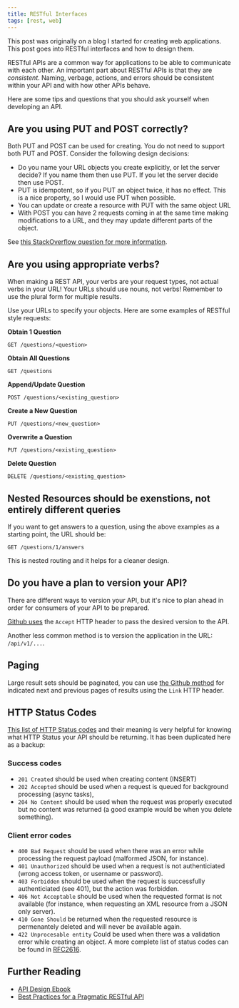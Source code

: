 ```yaml
---
title: RESTful Interfaces
tags: [rest, web]
---
```


This post was originally on a blog I started for creating web applications. This post goes into RESTful interfaces and how to design them.

RESTful APIs are a common way for applications to be able to communicate with each other.  An important part about RESTful APIs is that they are *consistent*.  Naming, verbage, actions, and errors should be consistent within your API and with how other APIs behave.

Here are some tips and questions that you should ask yourself when developing an API.

## Are you using PUT and POST correctly?

Both PUT and POST can be used for creating. You do not need to support both PUT and POST. Consider the following design decisions:

- Do you name your URL objects you create explicitly, or let the server decide? If you name them then use PUT. If you let the server decide then use POST.
- PUT is idempotent, so if you PUT an object twice, it has no effect. This is a nice property, so I would use PUT when possible.
- You can update or create a resource with PUT with the same object URL
- With POST you can have 2 requests coming in at the same time making modifications to a URL, and they may update different parts of the object.

See [this StackOverflow question for more information](http://stackoverflow.com/questions/630453/put-vs-post-in-rest).

## Are you using appropriate verbs?

When making a REST API, your verbs are your request types, not actual verbs in your URL!  Your URLs should use nouns, not verbs!  Remember to use the plural form for multiple results.

Use your URLs to specify your objects.  Here are some examples of RESTful style requests:

**Obtain 1 Question**

```
GET /questions/<question>
```

**Obtain All Questions**

```
GET /questions
```

**Append/Update Question**

```
POST /questions/<existing_question>
```

**Create a New Question**

```
PUT /questions/<new_question>
```

**Overwrite a Question**

```
PUT /questions/<existing_question>
```

**Delete Question**

```
DELETE /questions/<existing_question>
```

## Nested Resources should be exenstions, not entirely different queries

If you want to get answers to a question, using the above examples as a starting point, the URL should be:

```
GET /questions/1/answers
```

This is nested routing and it helps for a cleaner design.

## Do you have a plan to version your API?

There are different ways to version your API, but it's nice to plan ahead in order for consumers of your API to be prepared.

[Github uses](https://developer.github.com/v3/media/#request-specific-version) the `Accept` HTTP header to pass the desired version to the API.

Another less common method is to version the application in the URL: `/api/v1/...`.

## Paging

Large result sets should be paginated, you can use [the Github method](https://developer.github.com/guides/traversing-with-pagination/) for indicated next and previous pages of results using the `Link` HTTP header.

## HTTP Status Codes

[This list of HTTP Status codes](https://bourgeois.me/rest/) and their meaning is very helpful for knowing what HTTP Status your API should be returning.  It has been duplicated here as a backup:

### Success codes

- `201 Created` should be used when creating content (INSERT)
- `202 Accepted` should be used when a request is queued for background processing (async tasks),
- `204 No Content` should be used when the request was properly executed but no content was returned (a good example would be when you delete something).

### Client error codes

- `400 Bad Request` should be used when there was an error while processing the request payload (malformed JSON, for instance).
- `401 Unauthorized` should be used when a request is not authenticiated (wrong access token, or username or password).
- `403 Forbidden` should be used when the request is successfully authenticiated (see 401), but the action was forbidden.
- `406 Not Acceptable` should be used when the requested format is not available (for instance, when requesting an XML resource from a JSON only server).
- `410 Gone Should` be returned when the requested resource is permenantely deleted and will never be available again.
- `422 Unprocesable entity` Could be used when there was a validation error while creating an object.
A more complete list of status codes can be found in [RFC2616](http://www.w3.org/Protocols/rfc2616/rfc2616-sec10.html).

## Further Reading

- [API Design Ebook](https://pages.apigee.com/rs/apigee/images/api-design-ebook-2012-03.pdf)
- [Best Practices for a Pragmatic RESTful API](http://www.vinaysahni.com/best-practices-for-a-pragmatic-restful-api)
